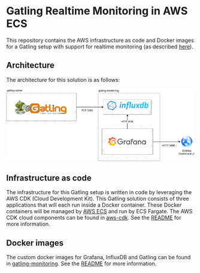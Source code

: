 # Gatling Realtime Monitoring in AWS ECS
This repository contains the AWS infrastructure as code and Docker images for a Gatling setup with support for realtime monitoring (as 
described [here](https://gatling.io/docs/current/realtime_monitoring/)).

## Architecture
The architecture for this solution is as follows:

![architecture](doc/images/gatling-realtime-monitoring-architecture.png "gatling realtime monitoring architecture overview")

## Infrastructure as code
The infrastructure for this Gatling setup is written in code by leveraging the AWS CDK (Cloud Development Kit). 
This Gatling solution consists of three applications that will each run inside a Docker container. These Docker containers 
will be managed by [AWS ECS](https://aws.amazon.com/ecs/) and run by ECS Fargate.
The AWS CDK cloud components can be found in [aws-cdk](aws-cdk). See the [README](aws-cdk/README.md) for more information.

## Docker images
The custom docker images for Grafana, InfluxDB and Gatling can be found in [gatling-monitoring](gatling-monitoring).
See the [README](gatling-monitoring/README.md) for more information.


